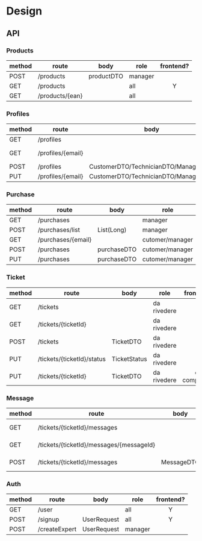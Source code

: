 # Design

## API

### Products

| method | route           | body       | role    | frontend? |
| ------ | --------------- | ---------- | ------- | :-------: |
| POST   | /products       | productDTO | manager |           |
| GET    | /products       |            | all     |     Y     |
| GET    | /products/{ean} |            | all     |           |

### Profiles

| method | route             | body                                 | role             | frontend? |
| ------ | ----------------- | ------------------------------------ | ---------------- | :-------: |
| GET    | /profiles         |                                      | manager          |     Y     |
| GET    | /profiles/{email} |                                      | all (themselves) |           |
| POST   | /profiles         | CustomerDTO/TechnicianDTO/ManagerDTO | all              |           |
| PUT    | /profiles/{email} | CustomerDTO/TechnicianDTO/ManagerDTO | all              |           |

### Purchase

| method | route              | body        | role            | frontend? |
| ------ | ------------------ | ----------- | --------------- | :-------: |
| GET    | /purchases         |             | manager         |     Y     |
| POST   | /purchases/list    | List(Long)  | manager         |           |
| GET    | /purchases/{email} |             | cutomer/manager |     Y     |
| POST   | /purchases         | purchaseDTO | cutomer/manager |     Y     |
| PUT    | /purchases         | purchaseDTO | cutomer/manager |           |

### Ticket

| method | route                      | body         | role        |   frontend?   |
| ------ | -------------------------- | ------------ | ----------- | :-----------: |
| GET    | /tickets                   |              | da rivedere |       Y       |
| GET    | /tickets/{ticketId}        |              | da rivedere |       Y       |
| POST   | /tickets                   | TicketDTO    | da rivedere |       Y       |
| PUT    | /tickets/{ticketId}/status | TicketStatus | da rivedere |       Y       |
| PUT    | /tickets/{ticketId}        | TicketDTO    | da rivedere | da completare |

### Message

| method | route                                    | body       | role        | frontend? |
| ------ | ---------------------------------------- | ---------- | ----------- | :-------: |
| GET    | /tickets/{ticketId}/messages             |            | da rivedere |     Y     |
| GET    | /tickets/{ticketId}/messages/{messageId} |            | da rivedere |           |
| POST   | /tickets/{ticketId}/messages             | MessageDTO | da rivedere |     Y     |

### Auth

| method | route         | body        | role    | frontend? |
| ------ | ------------- | ----------- | ------- | :-------: |
| GET    | /user         |             | all     |     Y     |
| POST   | /signup       | UserRequest | all     |     Y     |
| POST   | /createExpert | UserRequest | manager |           |
